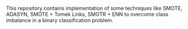 This repository contains implementation of some techniques like SMOTE, ADASYN, SMOTE + Tomek Links, SMOTR + ENN to overcome class imbalance in a binary classification problem.
